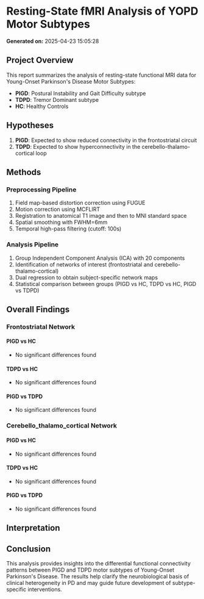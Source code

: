 # Resting-State fMRI Analysis of YOPD Motor Subtypes

**Generated on:** 2025-04-23 15:05:28

## Project Overview

This report summarizes the analysis of resting-state functional MRI data for Young-Onset Parkinson's Disease Motor Subtypes:

* **PIGD**: Postural Instability and Gait Difficulty subtype
* **TDPD**: Tremor Dominant subtype
* **HC**: Healthy Controls

## Hypotheses

1. **PIGD**: Expected to show reduced connectivity in the frontostriatal circuit
2. **TDPD**: Expected to show hyperconnectivity in the cerebello-thalamo-cortical loop

## Methods

### Preprocessing Pipeline

1. Field map-based distortion correction using FUGUE
2. Motion correction using MCFLIRT
3. Registration to anatomical T1 image and then to MNI standard space
4. Spatial smoothing with FWHM=6mm
5. Temporal high-pass filtering (cutoff: 100s)

### Analysis Pipeline

1. Group Independent Component Analysis (ICA) with 20 components
2. Identification of networks of interest (frontostriatal and cerebello-thalamo-cortical)
3. Dual regression to obtain subject-specific network maps
4. Statistical comparison between groups (PIGD vs HC, TDPD vs HC, PIGD vs TDPD)

## Overall Findings

### Frontostriatal Network

#### PIGD vs HC

* No significant differences found

#### TDPD vs HC

* No significant differences found

#### PIGD vs TDPD

* No significant differences found

### Cerebello_thalamo_cortical Network

#### PIGD vs HC

* No significant differences found

#### TDPD vs HC

* No significant differences found

#### PIGD vs TDPD

* No significant differences found

## Interpretation



## Conclusion

This analysis provides insights into the differential functional connectivity patterns between PIGD and TDPD motor subtypes of Young-Onset Parkinson's Disease. The results help clarify the neurobiological basis of clinical heterogeneity in PD and may guide future development of subtype-specific interventions.


